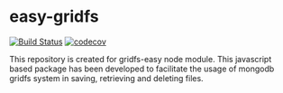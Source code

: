 # easy-gridfs 
[![Build Status](https://travis-ci.org/AndreGuerra123/easy-gridfs.png?branch=master)](https://travis-ci.org/AndreGuerra123/easy-gridfs)
[![codecov](https://codecov.io/gh/AndreGuerra123/easy-gridfs/branch/master/graph/badge.svg)](https://codecov.io/gh/AndreGuerra123/easy-gridfs)

This repository is created  for gridfs-easy node module. 
This javascript based package has been developed to facilitate the usage of mongodb gridfs system in saving, retrieving and deleting files.
